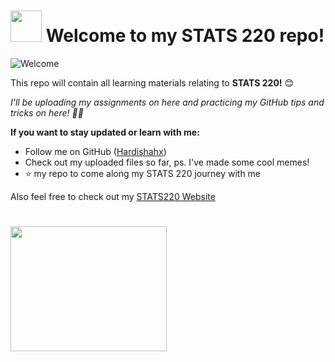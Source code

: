 # <img src= "https://upload.wikimedia.org/wikipedia/commons/9/9c/University_of_Auckland_logo.png" width="50" height="50">  Welcome to my STATS 220 repo! 

![Welcome](https://1.bp.blogspot.com/-m_JN9tfmZoU/YMGXUSW1EhI/AAAAAAAABw8/UfPnDuCpMGAISdYc2ki2QXglF-kZDejPgCLcBGAsYHQ/cute-penguin.gif)

This repo will contain all learning materials relating to **STATS 220!** 😊

*I'll be uploading my assignments on here and practicing my GitHub tips and tricks on here! :woman_technologist:* 

**If you want to stay updated or learn with me:** 

*  Follow me on GitHub ([Hardishahx](https://github.com/Hardishahx)) 
*  Check out my uploaded files so far, ps. I've made some cool memes! 
*  ⭐ my repo to come along my STATS 220 journey with me 

Also feel free to check out my [STATS220 Website](https://hardishahx.github.io/stats220/)

# <img src= "https://www.kindpng.com/picc/m/702-7020316_come-back-soon-gif-come-back-soon-gifs.png" width="250" height="200"> 
